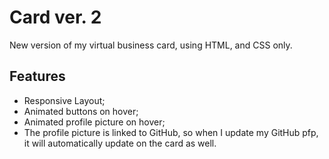 # Card ver. 2
New version of my virtual business card, using HTML, and CSS only.

## Features  
  
- Responsive Layout;
- Animated buttons on hover;
- Animated profile picture on hover;
- The profile picture is linked to GitHub, so when I update my GitHub pfp, it will automatically update on the card as well.
